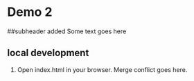 # Demo 2

##subheader added
Some text goes here

## local development
1. Open index.html in your browser. Merge conflict goes here.
